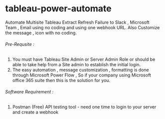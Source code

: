 # tableau-power-automate
Automate Multisite Tableau Extract Refresh Failure to Slack , Microsoft Team , Email using no coding and using one webhook URL.
Also Customize the message , icon with no coding.

###### Pre-Requsite : 
1) You must have Tableau Site Admin or Server Admin Role or should be able to take help from a Site admin to establish the initial login.
2) The easy automation , message customization , formatting is done through Microsoft Power Flow , So if your company using Microsoft office 365 suite then this is the solution for you.

###### Software Requirement :
1) Postman (Free) API testing tool - need one time to login to your server and create a webhook

